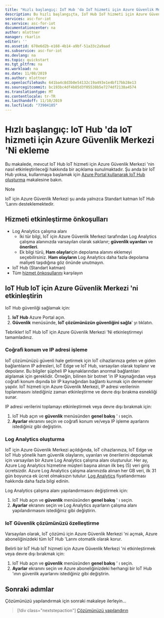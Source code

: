 ```yaml
---
title: "Hızlı başlangıç: IoT Hub 'da IoT hizmeti için Azure Güvenlik Merkezi 'Ni etkinleştirme"
description: Bu hızlı başlangıçta, IoT Hub IoT hizmeti için Azure Güvenlik Merkezi 'ni nasıl etkinleştirebileceğinizi öğrenin.
services: asc-for-iot
ms.service: asc-for-iot
documentationcenter: na
author: mlottner
manager: rkarlin
editor: ''
ms.assetid: 670e6d2b-e168-4b14-a9bf-51a33c2a9aad
ms.subservice: asc-for-iot
ms.devlang: na
ms.topic: quickstart
ms.tgt_pltfrm: na
ms.workload: na
ms.date: 11/08/2019
ms.author: mlottner
ms.openlocfilehash: 641ba4c8d3b0e54132c19a493e1e4bf17bb28e13
ms.sourcegitcommit: bc193bc4df4b85d3f05538b5e7274df2138a4574
ms.translationtype: MT
ms.contentlocale: tr-TR
ms.lasthandoff: 11/10/2019
ms.locfileid: "73904105"
---
```

# <a name="quickstart-onboard-azure-security-center-for-iot-service-in-iot-hub"></a>Hızlı başlangıç: IoT Hub 'da IoT hizmeti için Azure Güvenlik Merkezi 'Ni ekleme

Bu makalede, mevcut IoT Hub IoT hizmeti için Azure Güvenlik Merkezi 'nin nasıl etkinleştirileceği hakkında bir açıklama sunulmaktadır. Şu anda bir IoT Hub yoksa, kullanmaya başlamak için [Azure Portal kullanarak IoT Hub oluşturma](https://docs.microsoft.com/azure/iot-hub/iot-hub-create-through-portal) makalesine bakın. 

> [!NOTE]
> IoT için Azure Güvenlik Merkezi şu anda yalnızca Standart katman IoT Hub 'Larını desteklemektedir.


## <a name="prerequisites-for-enabling-the-service"></a>Hizmeti etkinleştirme önkoşulları

- Log Analytics çalışma alanı
  - İki tür bilgi, IoT için Azure Güvenlik Merkezi tarafından Log Analytics çalışma alanınızda varsayılan olarak saklanır; **güvenlik uyarıları** ve **önerileri**. 
  - Ek bilgi türü, **Ham olaylar**için depolama alanını eklemeyi seçebilirsiniz. **Ham olayların** Log Analytics daha fazla depolama maliyeti taşıdığına göz önünde unutmayın. 
- IoT Hub (Standart katman)
- Tüm [hizmet önkoşullarını](service-prerequisites.md) karşılayın 

## <a name="enable-azure-security-center-for-iot-on-your-iot-hub"></a>IoT Hub IoT için Azure Güvenlik Merkezi 'ni etkinleştirin 

IoT Hub güvenliği sağlamak için: 

1. **IoT Hub** Azure Portal açın. 
1. **Güvenlik** menüsünde, **IoT çözümünüzün güvenliğini sağla**' yı tıklatın.    


Tebrikler! IoT Hub IoT için Azure Güvenlik Merkezi 'Ni etkinleştirmeyi tamamladınız. 

### <a name="geolocation-and-ip-address-handling"></a>Coğrafi konum ve IP adresi işleme

IoT çözümünüzü güvenli hale getirmek için IoT cihazlarınıza gelen ve giden bağlantıların IP adresleri, IoT Edge ve IoT Hub, varsayılan olarak toplanır ve depolanır. Bu bilgiler şüpheli IP kaynaklarından anormal bağlantıları algılamak için gereklidir. Örneğin, bilinen bir botnet 'in IP kaynağından veya coğrafi konum dışında bir IP kaynağından bağlantı kurmak için denemeler yapılır. IoT hizmeti için Azure Güvenlik Merkezi, IP adresi verilerinin toplanmasını istediğiniz zaman etkinleştirme ve devre dışı bırakma esnekliği sunar. 

IP adresi verilerini toplamayı etkinleştirmek veya devre dışı bırakmak için: 

1. IoT Hub açın ve **güvenlik** menüsünden **genel bakış** ' ı seçin. 
2. **Ayarlar** ekranını seçin ve coğrafi konum ve/veya IP işleme ayarlarını istediğiniz gibi değiştirin.

### <a name="log-analytics-creation"></a>Log Analytics oluşturma

IoT için Azure Güvenlik Merkezi açıldığında, IoT cihazlarınıza, IoT Edge ve IoT Hub yönelik ham güvenlik olaylarını, uyarıları ve önerilerini depolamak için varsayılan bir Azure Log Analytics çalışma alanı oluşturulur. Her ay, Azure Log Analytics hizmetine müşteri başına alınan ilk beş (5) veri giriş ücretsizdir. Azure Log Analytics çalışma alanınızda alınan her GB veri, ilk 31 gün boyunca ek ücret olmaksızın tutulur. [Log Analytics](https://azure.microsoft.com/pricing/details/monitor/) fiyatlandırması hakkında daha fazla bilgi edinin.

Log Analytics çalışma alanı yapılandırmasını değiştirmek için:

1. IoT Hub açın ve **güvenlik** menüsünden **genel bakış** ' ı seçin. 
2. **Ayarlar** ekranını seçin ve Log Analytics ayarların çalışma alanı yapılandırmasını istediğiniz gibi değiştirin.

### <a name="customize-your-iot-security-solution"></a>IoT Güvenlik çözümünüzü özelleştirme
Varsayılan olarak, IoT çözümü için Azure Güvenlik Merkezi 'ni açmak, Azure aboneliğinizdeki tüm IoT Hub 'Larını otomatik olarak korur. 

Belirli bir IoT Hub IoT hizmeti için Azure Güvenlik Merkezi 'ni etkinleştirmek veya devre dışı bırakmak için: 

1. IoT Hub açın ve **güvenlik** menüsünden **genel bakış** ' ı seçin. 
2. **Ayarlar** ekranını seçin ve Azure aboneliğinizdeki herhangi bir IoT Hub 'ının güvenlik ayarlarını istediğiniz gibi değiştirin.


## <a name="next-steps"></a>Sonraki adımlar

Çözümünüzü yapılandırmak için sonraki makaleye ilerleyin...

> [!div class="nextstepaction"]
> [Çözümünüzü yapılandırın](quickstart-configure-your-solution.md)
